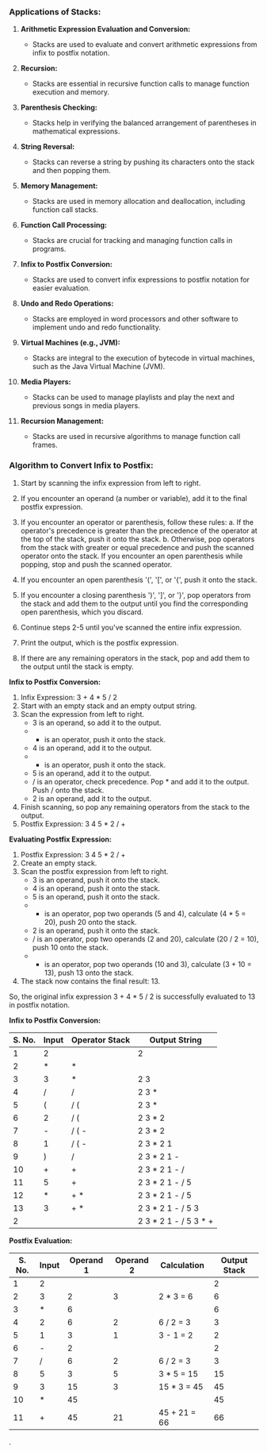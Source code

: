 ### **Applications of Stacks:**

1. **Arithmetic Expression Evaluation and Conversion:**
   - Stacks are used to evaluate and convert arithmetic expressions from infix to postfix notation.

2. **Recursion:**
   - Stacks are essential in recursive function calls to manage function execution and memory.

3. **Parenthesis Checking:**
   - Stacks help in verifying the balanced arrangement of parentheses in mathematical expressions.

4. **String Reversal:**
   - Stacks can reverse a string by pushing its characters onto the stack and then popping them.

5. **Memory Management:**
   - Stacks are used in memory allocation and deallocation, including function call stacks.

6. **Function Call Processing:**
   - Stacks are crucial for tracking and managing function calls in programs.

7. **Infix to Postfix Conversion:**
   - Stacks are used to convert infix expressions to postfix notation for easier evaluation.

8. **Undo and Redo Operations:**
   - Stacks are employed in word processors and other software to implement undo and redo functionality.

9. **Virtual Machines (e.g., JVM):**
   - Stacks are integral to the execution of bytecode in virtual machines, such as the Java Virtual Machine (JVM).

10. **Media Players:**
    - Stacks can be used to manage playlists and play the next and previous songs in media players.

11. **Recursion Management:**
    - Stacks are used in recursive algorithms to manage function call frames.


### **Algorithm to Convert Infix to Postfix:**

1. Start by scanning the infix expression from left to right.

2. If you encounter an operand (a number or variable), add it to the final postfix expression.

3. If you encounter an operator or parenthesis, follow these rules:
   a. If the operator's precedence is greater than the precedence of the operator at the top of the stack, push it onto the stack.
   b. Otherwise, pop operators from the stack with greater or equal precedence and push the scanned operator onto the stack. If you encounter an open parenthesis while popping, stop and push the scanned operator.

4. If you encounter an open parenthesis '(', '[', or '{', push it onto the stack.

5. If you encounter a closing parenthesis ')', ']', or '}', pop operators from the stack and add them to the output until you find the corresponding open parenthesis, which you discard.

6. Continue steps 2-5 until you've scanned the entire infix expression.

7. Print the output, which is the postfix expression.

8. If there are any remaining operators in the stack, pop and add them to the output until the stack is empty.

**Infix to Postfix Conversion:**

1. Infix Expression: 3 + 4 * 5 / 2
2. Start with an empty stack and an empty output string.
3. Scan the expression from left to right.
   - 3 is an operand, so add it to the output.
   - + is an operator, push it onto the stack.
   - 4 is an operand, add it to the output.
   - * is an operator, push it onto the stack.
   - 5 is an operand, add it to the output.
   - / is an operator, check precedence. Pop * and add it to the output. Push / onto the stack.
   - 2 is an operand, add it to the output.
4. Finish scanning, so pop any remaining operators from the stack to the output.
5. Postfix Expression: 3 4 5 * 2 / +

**Evaluating Postfix Expression:**

1. Postfix Expression: 3 4 5 * 2 / +
2. Create an empty stack.
3. Scan the postfix expression from left to right.
   - 3 is an operand, push it onto the stack.
   - 4 is an operand, push it onto the stack.
   - 5 is an operand, push it onto the stack.
   - * is an operator, pop two operands (5 and 4), calculate (4 * 5 = 20), push 20 onto the stack.
   - 2 is an operand, push it onto the stack.
   - / is an operator, pop two operands (2 and 20), calculate (20 / 2 = 10), push 10 onto the stack.
   - + is an operator, pop two operands (10 and 3), calculate (3 + 10 = 13), push 13 onto the stack.
4. The stack now contains the final result: 13.

So, the original infix expression 3 + 4 * 5 / 2 is successfully evaluated to 13 in postfix notation.

**Infix to Postfix Conversion:**

| S. No. | Input | Operator Stack | Output String |
|-------|-------|----------------|---------------|
| 1     | 2     |                | 2             |
| 2     | *     | *              |               |
| 3     | 3     | *              | 2 3           |
| 4     | /     | /              | 2 3 *         |
| 5     | (     | / (            | 2 3 *         |
| 6     | 2     | / (            | 2 3 * 2       |
| 7     | -     | / ( -          | 2 3 * 2       |
| 8     | 1     | / ( -          | 2 3 * 2 1     |
| 9     | )     | /              | 2 3 * 2 1 -     |
| 10    | +     | +              | 2 3 * 2 1 - /   |
| 11    | 5     | +              | 2 3 * 2 1 - / 5 |
| 12    | *     | + *            | 2 3 * 2 1 - / 5 |
| 13    | 3     | + *            | 2 3 * 2 1 - / 5 3 |
| 2     |       |                | 2 3 * 2 1 - / 5 3 * + |

**Postfix Evaluation:**

| S. No. | Input | Operand 1 | Operand 2 | Calculation | Output Stack |
|-------|-------|-----------|-----------|-------------|--------------|
| 1     | 2     |           |           |             | 2            |
| 2     | 3     | 2         | 3         | 2 * 3 = 6   | 6            |
| 3     | *     | 6         |           |             | 6            |
| 4     | 2     | 6         | 2         | 6 / 2 = 3   | 3            |
| 5     | 1     | 3         | 1         | 3 - 1 = 2   | 2            |
| 6     | -     | 2         |           |             | 2            |
| 7     | /     | 6         | 2         | 6 / 2 = 3   | 3            |
| 8     | 5     | 3         | 5         | 3 * 5 = 15  | 15           |
| 9     | 3     | 15        | 3         | 15 * 3 = 45 | 45           |
| 10    | *     | 45        |           |             | 45           |
| 11    | +     | 45        | 21        | 45 + 21 = 66 | 66           |

.
